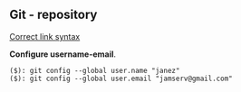 ## Git - repository

[Correct link syntax](http://www.example.com/)

**Configure username-email**.
```
($): git config --global user.name "janez"
($): git config --global user.email "jamserv@gmail.com"
```